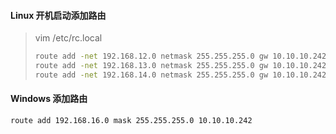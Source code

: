 #### Linux 开机启动添加路由

> vim /etc/rc.local
>
> ```bash
> route add -net 192.168.12.0 netmask 255.255.255.0 gw 10.10.10.242
> route add -net 192.168.13.0 netmask 255.255.255.0 gw 10.10.10.242
> route add -net 192.168.14.0 netmask 255.255.255.0 gw 10.10.10.242
> ```

#### Windows 添加路由

```bash
route add 192.168.16.0 mask 255.255.255.0 10.10.10.242
```

